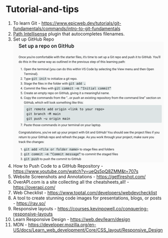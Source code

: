 # Tutorial-and-tips 

1. To learn Git - https://www.epicweb.dev/tutorials/git-fundamentals/commands/intro-to-git-fundamentals
2. [Path Intellisense](https://marketplace.visualstudio.com/items?itemName=christian-kohler.path-intellisense) plugin that autocompletes filenames.
3. Set up GitHub Repo 
![image](assets/SetupRepo.png)
4. How to Push Code to a GitHub Repository - https://www.youtube.com/watch?v=ueQs5pQ8ZMM&t=707s
5. Website Screenshots and Annotations - https://getfireshot.com/
6. OverAPI.com is a site collecting all the cheatsheets,all! -  https://overapi.com/ 
7. Web Checklist - https://www.toptal.com/developers/webdevchecklist
8. A tool to create stunning code images for presentations, blogs, or posts - https://ray.so/
9. Responsive layouts - https://courses.kevinpowell.co/conquering-responsive-layouts
10. Learn Responsive Design - https://web.dev/learn/design
11. MDN - https://developer.mozilla.org/en-US/docs/Learn_web_development/Core/CSS_layout/Responsive_Design
